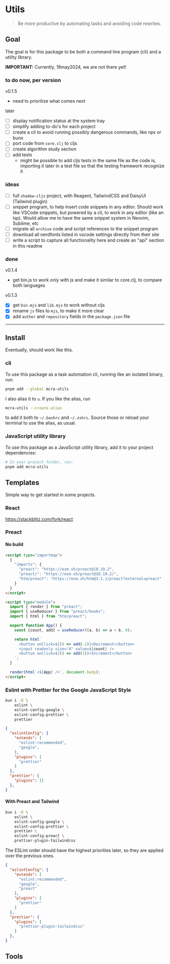 # Utils

> Be more productive by automating tasks and avoiding code rewrites.

## Goal

The goal is for this package to be both a command line program (cli) and a
utility library.

**IMPORTANT:** Currently, 19may2024, we are not there yet!

### to do now, per version

v0.1.5

- need to prioritize what comes next

later

- [ ] display notification status at the system tray
- [ ] simplify adding to-do's for each project
- [ ] create a cli to avoid running possibly dangerous commands, like npx or
      bunx
- [ ] port code from `core.clj` to cljs
- [ ] create algorithm study section
- [ ] add tests
  - might be possible to add cljs tests in the same file as the code is,
    importing it later in a test file so that the testing framework recognize it

### ideas

- [ ] full `shadow-cljs` project, with Reagent, TailwindCSS and DaisyUI
      (Tailwind plugin)
- [ ] snippet program, to help insert code snippets in any editor. Should work
      like VSCode snippets, but powered by a cli, to work in any editor (like an
      lsp). Would allow me to have the same snippet system in Neovim, Sublime,
      etc
- [ ] migrate all `archive` code and script references to the snippet program
- [ ] download all nerdfonts listed in vscode settings directly from their site
- [ ] write a script to capture all functionality here and create an "api"
      section in this readme

### done

v0.1.4

- get bin.js to work only with js and make it similar to core.clj, to compare
  both languages

v0.1.3

- [x] get `bin.mjs` and `lib.mjs` to work without cljs
- [x] rename `js` files to `mjs`, to make it more clear
- [x] add `author` and `repository` fields in the `package.json` file

---

<!-- #region Thinking about the installation, for later. -->

## Install

Eventually, should work like this.

### cli

To use this package as a task automation cli, running like an isolated binary,
run:

```sh
pnpm add --global mcra-utils

```

I also alias it to `u`. If you like the alias, run

```sh
mcra-utils --create-alias
```

to add it both to `~/.bashrc` and `~/.zshrc`. Source those or reload your
terminal to use the alias, as usual.

### JavaScript utility library

To use this package as a JavaScript utility library, add it to your project
dependencies:

```sh
# In your project folder, run:
pnpm add mcra-utils
```

<!-- #endregion -->

## Templates

Simple way to get started in some projects.

### React

https://stackblitz.com/fork/react

### Preact

#### No build

```html
<script type="importmap">
  {
    "imports": {
      "preact": "https://esm.sh/preact@10.19.2",
      "preact/": "https://esm.sh/preact@10.19.2/",
      "htm/preact": "https://esm.sh/htm@3.1.1/preact?external=preact"
    }
  }
</script>

<script type="module">
  import { render } from "preact";
  import { useReducer } from "preact/hooks";
  import { html } from "htm/preact";

  export function App() {
    const [count, add] = useReducer((a, b) => a + b, 0);

    return html`
      <button onClick=${() => add(-1)}>Decrement</button>
      <input readonly size="4" value=${count} />
      <button onClick=${() => add(1)}>Increment</button>
    `;
  }

  render(html`<${App} />`, document.body);
</script>
```

### Eslint with Prettier for the Google JavaScript Style

```sh
bun i -D \
    eslint \
    eslint-config-google \
    eslint-config-prettier \
    prettier
```

```json
{
  "eslintConfig": {
    "extends": [
      "eslint:recommended",
      "google",
    ],
    "plugins": [
      "prettier"
    ]
  },
  "prettier": {
    "plugins": []
  },
}
```

#### With Preact and Tailwind

```sh
bun i -D \
    eslint \
    eslint-config-google \
    eslint-config-prettier \
    prettier \
    eslint-config-preact \
    prettier-plugin-tailwindcss
```

The ESLint order should have the highest priorities later, so they are applied over the previous ones.

```json
{
  "eslintConfig": {
    "extends": [
      "eslint:recommended",
      "google",
      "preact"
    ],
    "plugins": [
      "prettier"
    ]
  },
  "prettier": {
    "plugins": [
      "prettier-plugin-tailwindcss"
    ]
  },
}
```

## Tools